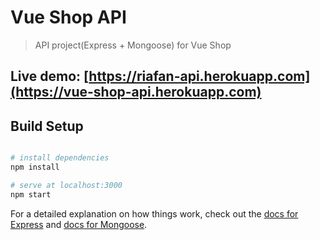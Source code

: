 # Vue Shop API

> API project(Express + Mongoose) for Vue Shop

## Live demo: [https://riafan-api.herokuapp.com](https://vue-shop-api.herokuapp.com)</a>

## Build Setup
``` bash

# install dependencies
npm install

# serve at localhost:3000
npm start

```

For a detailed explanation on how things work, check out the [docs for Express](https://expressjs.com/) and [docs for Mongoose](http://mongoosejs.com/).
